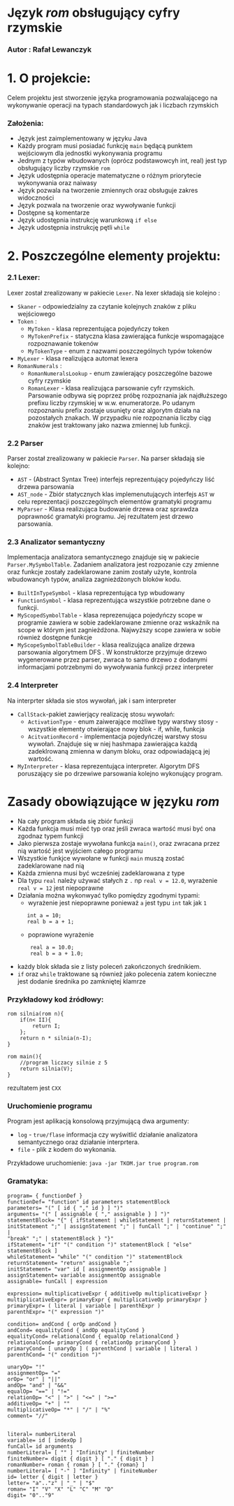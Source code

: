 # Język ***rom*** obsługujący cyfry rzymskie
### Autor : Rafał Lewanczyk
# 1. O projekcie: 
Celem projektu jest stworzenie języka programowania pozwalającego na wykonywanie operacji na typach standardowych jak i liczbach rzymskich

### Założenia:  
- Język jest zaimplementowany w języku Java 
- Każdy program musi posiadać funkcję ```main``` będącą punktem wejściowym dla jednostki wykonywania programu 
- Jednym z typów wbudowanych (oprócz podstawowcyh int, real) jest typ obsługujący liczby rzymskie ```rom```
- Język udostępnia operacje matematyczne o różnym priorytecie wykonywania oraz naiwasy 
- Język pozwala na tworzenie zmiennych oraz obsługuje zakres widoczności 
- Język pozwala na tworzenie oraz wywoływanie funkcji 
- Dostępne są komentarze 
- Język udostępnia instrukcję warunkową ```if else``` 
- Język udostępnia instrukcję pętli ```while``` 

# 2. Poszczególne elementy projektu:
### 2.1 Lexer: 
Lexer został zrealizowany w pakiecie ```Lexer```. Na lexer składają sie kolejno : 
- ```Skaner``` - odpowiedzialny za czytanie kolejnych znaków z pliku wejściowego
- ```Token``` :
    - ```MyToken``` - klasa reprezentująca pojedyńczy token 
    - ```MyTokenPrefix``` - statyczna klasa zawierająca funkcje wspomagające rozpoznawanie tokenów
    - ```MyTokenType``` - enum z nazwami poszczególnych typów tokenów
- ```MyLexer``` - klasa realizująca automat lexera
- ```RomanNumerals``` :
    - ```RomanNumeralsLookup``` - enum zawierający poszczególne bazowe cyfry rzymskie
    - ```RomanLexer``` - klasa realizująca parsowanie cyfr rzymskich. Parsowanie odbywa się poprzez próbę rozpoznania jak najdłuższego prefixu liczby rzymskiej w w.w. enumeratorze. Po udanym rozpoznaniu prefix zostaje usunięty oraz algorytm działa na pozostałych znakach. W przypadku nie rozpoznania liczby ciąg znaków jest traktowany jako nazwa zmiennej lub funkcji. 

### 2.2 Parser
Parser został zrealizowany w pakiecie ```Parser```. Na parser składają sie kolejno: 
- ```AST``` - (Abstract Syntax Tree) interfejs reprezentujący pojedyńczy liść drzewa parsowania
- ```AST_node``` -  Zbiór statycznych klas implemenutujących interfejs `AST` w celu reprezentacji poszczególnych elementów gramatyki programu
- ```MyParser``` - Klasa realizująca budowanie drzewa oraz sprawdza poprawność gramatyki programu. Jej rezultatem jest drzewo parsowania.  

### 2.3 Analizator semantyczny 
Implementacja analizatora semantycznego znajduje się w pakiecie `Parser.MySymbolTable`. Zadaniem analizatora jest rozpozanie czy zmienne oraz funkcje zostały zadeklarowane zanim zostały użyte, kontrola wbudowancyh typów, analiza zagnieżdżonych bloków kodu. 
- ```BuiltInTypeSymbol``` - klasa reprezentująca typ wbudowany
- ```FunctionSymbol``` - klasa reprezentująca wszystkie potrzebne dane o funkcji. 
- ```MyScopedSymbolTable``` - klasa reprezenująca pojedyńczy scope w programie zawiera w sobie zadeklarowane zmienne oraz wskaźnik na scope w którym jest zagnieżdżona. Najwyższy scope zawiera w sobie również dostępne funkcje
- ```MyScopeSymbolTableBuilder``` - klasa realizująca analize drzewa parsowania algorytmem DFS . W konstruktorze przyjmuje drzewo wygenerowane przez parser, zwraca to samo drzewo z dodanymi informacjami potrzebnymi do wywoływania funkcji przez interpreter

### 2.4 Interpreter 
Na interprter składa sie stos wywołań, jak i sam interpreter
- ```CallStack```-pakiet zawierjący realizację stosu wywołań: 
    - ```ActivationType``` - enum zaiwerające możliwe typy warstwy stosy - wszystkie elementy otwierające nowy blok - if, while, funkcja
    - ```AcitvationRecord``` - implementacja pojedyńczej warstwy stosu wywołań. Znajduje się w niej hashmapa zawierająca każdą zadeklrowaną zmienna w danym bloku, oraz odpowiadającą jej wartość.  
- ```MyInterpreter``` - klasa reprezentująca interpreter. Algorytm DFS poruszający sie po drzewiwe parsowania kolejno wykonujący program. 


# Zasady obowiązujące w języku ***rom***
- Na cały program składa się zbiór funkcji 
- Każda funkcja musi mieć typ oraz jeśli zwraca wartość musi być ona zgodnaz typem funkcji
- Jako pierwsza zostaje wywołana funkcja ```main()```, oraz zwracana przez nią wartość jest wyjściem całego programu
- Wszystkie funkjce wywołane w funkcji ```main``` muszą zostać zadeklarowane nad nią
- Każda zmienna musi być wcześniej zadeklarowana z type
- Dla typu ```real``` należy używać stałych z ```.``` np ```real v = 12.0```, wyrażenie ```real v = 12``` jest niepoprawne
- Działania można wykonwyać tylko pomiędzy zgodnymi typami: 
    - wyrażenie jest niepoprawne ponieważ ```a``` jest typu ```int``` tak jak ```1```
     ```
        int a = 10;
        real b = a + 1;
    ``` 
    - poprawione wyrażenie 
    ```
        real a = 10.0; 
        real b = a + 1.0;
    ```
- każdy blok składa sie z listy poleceń zakończonych średnikiem. 
- `if` oraz `while` traktowane są również jako polecenia zatem konieczne jest dodanie średnika po zamkniętej klamrze
    


### Przykładowy kod źródłowy: 
```
rom silnia(rom n){
    if(n< II){
        return I;
    };
    return n * silnia(n-I);
}

rom main(){
	//program liczacy silnie z 5
    return silnia(V);
}
```
rezultatem jest `CXX`

### Uruchomienie programu 
Program jest aplikacją konsolową przyjmującą dwa argumenty: 
- `log` - `true/flase` informacja czy wyświtlić działanie analizatora semantycznego oraz działanie interprtera. 
- `file` - plik z kodem do wykonania.  

Przykładowe uruchomienie: ```java -jar TKOM.jar true program.rom```

### Gramatyka:
```
program= { functionDef } 
functionDef= "function" id parameters statementBlock 
parameters= "(" [ id { "," id } ] ")" 
arguments= "(" [ assignable { "," assignable } ] ")" 
statementBlock= "{" { ifStatement | whileStatement | returnStatement |
initStatement ";" | assignStatement ";" | funCall ";" | "continue" ";" |
"break" ";" | statementBlock } "}" 
ifStatement= "if" "(" condition ")" statementBlock [ "else" statementBlock ] 
whileStatement= "while" "(" condition ")" statementBlock 
returnStatement= "return" assignable ";" 
initStatement= "var" id [ assignmentOp assignable ] 
assignStatement= variable assignmentOp assignable 
assignable= funCall | expression
 
expression= multiplicativeExpr { additiveOp multiplicativeExpr } 
multiplicativeExpr= primaryExpr { multiplicativeOp primaryExpr } 
primaryExpr= ( literal | variable | parenthExpr )
parenthExpr= "(" expression ")" 

condition= andCond { orOp andCond } 
andCond= equalityCond { andOp equalityCond } 
equalityCond= relationalCond { equalOp relationalCond } 
relationalCond= primaryCond { relationOp primaryCond } 
primaryCond= [ unaryOp ] ( parenthCond | variable | literal ) 
parenthCond= "(" condition ")" 

unaryOp= "!" 
assignmentOp= "=" 
orOp= "or" | "||" 
andOp= "and" | "&&" 
equalOp= "==" | "!=" 
relationOp= "<" | ">" | "<=" | ">=" 
additiveOp= "+" | "­" 
multiplicativeOp= "*" | "/" | "%" 
comment= "//"


literal= numberLiteral
variable= id [ indexOp ] 
funCall= id arguments 
numberLiteral= [ "­" ] "Infinity" | finiteNumber 
finiteNumber= digit { digit } [ "." { digit } ] 
romanNumber= roman { roman } [ "." {roman} ]
numberLiteral= [ "-" ] "Infinity" | finiteNumber 
id= letter { digit | letter }
letter= "a".."z" | "_" | "$" 
roman= "I" "V" "X" "L" "C" "M" "D" 
digit= "0".."9" 

``` 
